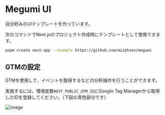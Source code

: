 # Megumi UI

自分好みのUIテンプレートを作っています。

次のコマンドでNext.jsのプロジェクト作成時にテンプレートとして使用できます。

```bash
pnpm create next-app --example https://github.com/mizphses/megumi
```

## GTMの設定

GTMを使用して、イベントを取得するなどの分析操作を行うことができます。

実施するには、環境変数`NEXT_PUBLIC_GTM_ID`にGoogle Tag Managerから取得したIDを登録してください。（下図の青色部分です）

![image](https://github.com/mizphses/megumi/assets/49401718/5600d9d1-6cb0-4165-a91d-6874bba76d26)
